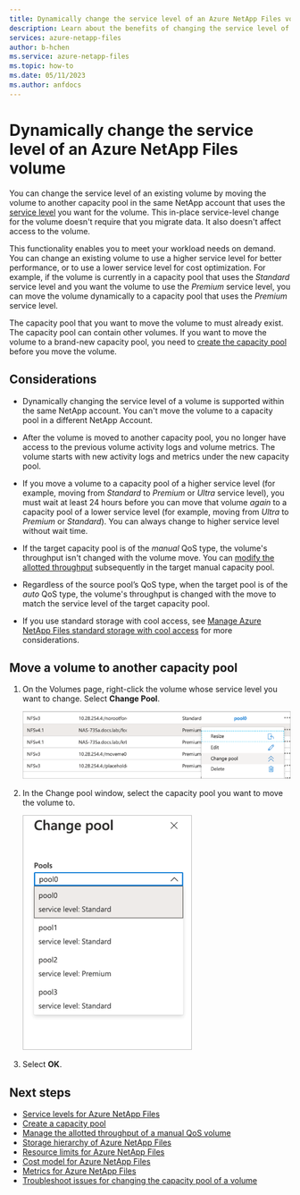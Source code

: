 ```yaml
---
title: Dynamically change the service level of an Azure NetApp Files volume
description: Learn about the benefits of changing the service level of an Azure NetApp Files volumes within your NetApp account.
services: azure-netapp-files
author: b-hchen
ms.service: azure-netapp-files
ms.topic: how-to
ms.date: 05/11/2023
ms.author: anfdocs
---
```

# Dynamically change the service level of an Azure NetApp Files volume

You can change the service level of an existing volume by moving the volume to another capacity pool in the same NetApp account that uses the [service level](azure-netapp-files-service-levels.md) you want for the volume. This in-place service-level change for the volume doesn't require that you migrate data. It also doesn't affect access to the volume. 

This functionality enables you to meet your workload needs on demand. You can change an existing volume to use a higher service level for better performance, or to use a lower service level for cost optimization. For example, if the volume is currently in a capacity pool that uses the *Standard* service level and you want the volume to use the *Premium* service level, you can move the volume dynamically to a capacity pool that uses the *Premium* service level. 

The capacity pool that you want to move the volume to must already exist. The capacity pool can contain other volumes. If you want to move the volume to a brand-new capacity pool, you need to [create the capacity pool](azure-netapp-files-set-up-capacity-pool.md) before you move the volume. 

## Considerations

* Dynamically changing the service level of a volume is supported within the same NetApp account. You can't move the volume to a capacity pool in a different NetApp Account.

* After the volume is moved to another capacity pool, you no longer have access to the previous volume activity logs and volume metrics. The volume starts with new activity logs and metrics under the new capacity pool.

* If you move a volume to a capacity pool of a higher service level (for example, moving from *Standard* to *Premium* or *Ultra* service level), you must wait at least 24 hours before you can move that volume *again* to a capacity pool of a lower service level (for example, moving from *Ultra* to *Premium* or *Standard*). You can always change to higher service level without wait time.

* If the target capacity pool is of the *manual* QoS type, the volume's throughput isn't changed with the volume move. You can [modify the allotted throughput](manage-manual-qos-capacity-pool.md#modify-the-allotted-throughput-of-a-manual-qos-volume) subsequently in the target manual capacity pool.

* Regardless of the source pool’s QoS type, when the target pool is of the *auto* QoS type, the volume's throughput is changed with the move to match the service level of the target capacity pool.

* If you use standard storage with cool access, see [Manage Azure NetApp Files standard storage with cool access](manage-cool-access.md#considerations) for more considerations. 
 
## Move a volume to another capacity pool

1.	On the Volumes page, right-click the volume whose service level you want to change. Select **Change Pool**.

    ![Right-click volume](./media/dynamic-change-volume-service-level/right-click-volume.png)

2. In the Change pool window, select the capacity pool you want to move the volume to. 

    ![Change pool](./media/dynamic-change-volume-service-level/change-pool.png)

3.	Select **OK**.

## Next steps  

* [Service levels for Azure NetApp Files](azure-netapp-files-service-levels.md)
* [Create a capacity pool](azure-netapp-files-set-up-capacity-pool.md)
* [Manage the allotted throughput of a manual QoS volume](manage-manual-qos-capacity-pool.md#modify-the-allotted-throughput-of-a-manual-qos-volume)
* [Storage hierarchy of Azure NetApp Files](azure-netapp-files-understand-storage-hierarchy.md)
* [Resource limits for Azure NetApp Files](azure-netapp-files-resource-limits.md)
* [Cost model for Azure NetApp Files](azure-netapp-files-cost-model.md)
* [Metrics for Azure NetApp Files](azure-netapp-files-metrics.md)
* [Troubleshoot issues for changing the capacity pool of a volume](troubleshoot-capacity-pools.md#issues-when-changing-the-capacity-pool-of-a-volume)
